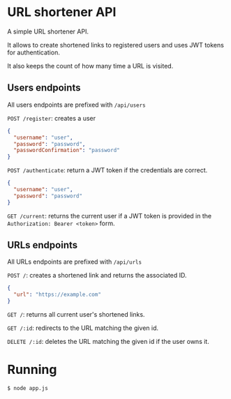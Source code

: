 # URL shortener API
A simple URL shortener API.

It allows to create shortened links to registered users and uses JWT tokens for
authentication.

It also keeps the count of how many time a URL is visited.

## Users endpoints
All users endpoints are prefixed with `/api/users`

`POST /register`: creates a user
```json
{
  "username": "user",
  "password": "password",
  "passwordConfirmation": "password"
}
```

`POST /authenticate`: return a JWT token if the credentials are correct.
```json
{
  "username": "user",
  "password": "password"
}
```


`GET /current`: returns the current user if a JWT token is provided in the
`Authorization: Bearer <token>` form.

## URLs endpoints
All URLs endpoints are prefixed with `/api/urls`

`POST /`: creates a shortened link and returns the associated ID.
```json
{
  "url": "https://example.com"
}
```

`GET /`: returns all current user's shortened links.

`GET /:id`: redirects to the URL matching the given id.

`DELETE /:id`: deletes the URL matching the given id if the user owns it.


# Running
```
$ node app.js
```
